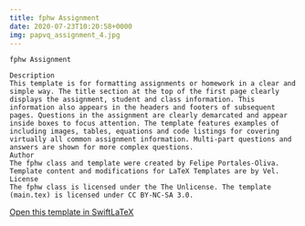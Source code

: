 ```yaml
---
title: fphw Assignment
date: 2020-07-23T10:20:58+0000
img: papvq_assignment_4.jpg
---
```

```
fphw Assignment

Description
This template is for formatting assignments or homework in a clear and simple way. The title section at the top of the first page clearly displays the assignment, student and class information. This information also appears in the headers and footers of subsequent pages. Questions in the assignment are clearly demarcated and appear inside boxes to focus attention. The template features examples of including images, tables, equations and code listings for covering virtually all common assignment information. Multi-part questions and answers are shown for more complex questions.
Author
The fphw class and template were created by Felipe Portales-Oliva. Template content and modifications for LaTeX Templates are by Vel.
License
The fphw class is licensed under the The Unlicense. The template (main.tex) is licensed under CC BY-NC-SA 3.0.
```
[Open this template in SwiftLaTeX](https://www.swiftlatex.com/project.html?import=https://swiftlatex.github.io/LaTeXBoilerPlate/zips/ulynb_assignment_4.zip)
